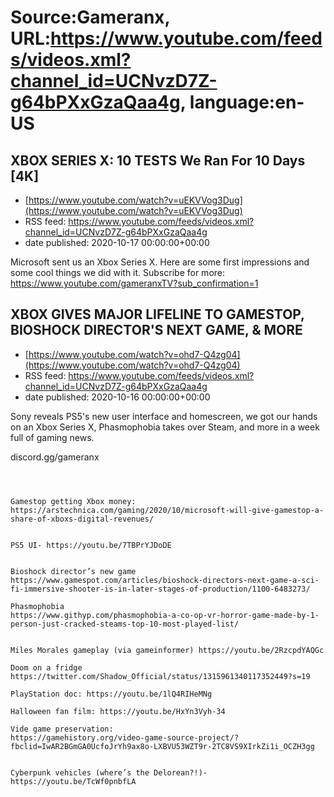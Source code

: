 # Source:Gameranx, URL:https://www.youtube.com/feeds/videos.xml?channel_id=UCNvzD7Z-g64bPXxGzaQaa4g, language:en-US

## XBOX SERIES X: 10 TESTS We Ran For 10 Days [4K]
 - [https://www.youtube.com/watch?v=uEKVVog3Dug](https://www.youtube.com/watch?v=uEKVVog3Dug)
 - RSS feed: https://www.youtube.com/feeds/videos.xml?channel_id=UCNvzD7Z-g64bPXxGzaQaa4g
 - date published: 2020-10-17 00:00:00+00:00

Microsoft sent us an Xbox Series X. Here are some first impressions and some cool things we did with it.
Subscribe for more: https://www.youtube.com/gameranxTV?sub_confirmation=1

## XBOX GIVES MAJOR LIFELINE TO GAMESTOP,  BIOSHOCK DIRECTOR'S NEXT GAME, & MORE
 - [https://www.youtube.com/watch?v=ohd7-Q4zg04](https://www.youtube.com/watch?v=ohd7-Q4zg04)
 - RSS feed: https://www.youtube.com/feeds/videos.xml?channel_id=UCNvzD7Z-g64bPXxGzaQaa4g
 - date published: 2020-10-16 00:00:00+00:00

Sony reveals PS5's new user interface and homescreen, we got our hands on an Xbox Series X, Phasmophobia takes over Steam, and more in a week full of gaming news.

 discord.gg/gameranx                                                



 ~~~~STORIES~~~~



Gamestop getting Xbox money: https://arstechnica.com/gaming/2020/10/microsoft-will-give-gamestop-a-share-of-xboxs-digital-revenues/


PS5 UI- https://youtu.be/7TBPrYJDoDE


Bioshock director’s new game
https://www.gamespot.com/articles/bioshock-directors-next-game-a-sci-fi-immersive-shooter-is-in-later-stages-of-production/1100-6483273/

Phasmophobia
https://www.githyp.com/phasmophobia-a-co-op-vr-horror-game-made-by-1-person-just-cracked-steams-top-10-most-played-list/


Miles Morales gameplay (via gameinformer) https://youtu.be/2RzcpdYAQGc

Doom on a fridge
https://twitter.com/Shadow_Official/status/1315961340117352449?s=19

PlayStation doc: https://youtu.be/1lQ4RIHeMNg

Halloween fan film: https://youtu.be/HxYn3Vyh-34

Vide game preservation:
https://gamehistory.org/video-game-source-project/?fbclid=IwAR2BGmGA0UcfoJrYh9ax8o-LXBVU53WZT9r-2TC8VS9XIrkZi1i_OCZH3gg


Cyberpunk vehicles (where’s the Delorean?!)- https://youtu.be/TcWf0pnbfLA

